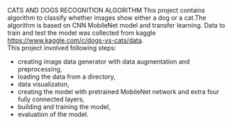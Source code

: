 CATS AND DOGS RECOGNITION ALGORITHM
This project contains algorithm to classify whether images show either a dog or a cat.The algorithm is based on CNN MobileNet model and transfer learning. 
Data to train and test the model was collected from kaggle https://www.kaggle.com/c/dogs-vs-cats/data.  
This project involved following steps:
- creating image data generator with data augmentation and preprocessing, 
- loading the data from a directory,
- data visualizaton,
- creating the model with pretrained MobileNet network and extra four fully connected layers,
- building and training the model,
- evaluation of the model.  
